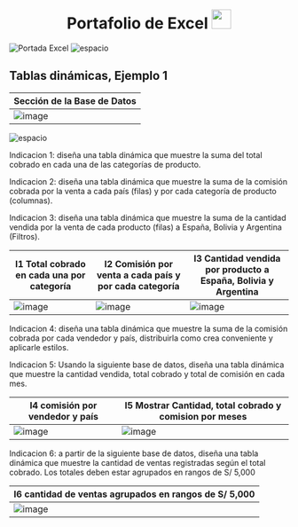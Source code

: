 <div align="center">
  <h1 align="center"><b>Portafolio de Excel </b><img src="https://media.giphy.com/media/hvRJCLFzcasrR4ia7z/giphy.gif" width="35"></h1>
</div>

![Portada Excel](https://github.com/user-attachments/assets/74aaddf5-47d6-43e4-b8ae-3553eed64ae6)
![espacio](https://github.com/user-attachments/assets/fae9b0c0-4fbd-48b2-85c8-9489249069de)

## Tablas dinámicas, Ejemplo 1

| Sección de la Base de Datos |
| ----------- |
|![image](https://github.com/user-attachments/assets/c7b735e6-7e34-470c-acd8-f0fd8d1962f9)|

![espacio](https://github.com/user-attachments/assets/dddcaa70-d243-4b25-9dae-25ad0c6b48c0)

Indicacion 1: diseña una tabla dinámica que muestre la suma del total cobrado en cada una de las categorías de producto.

Indicacion 2: diseña una tabla dinámica que muestre la suma de la comisión cobrada por la venta a cada país (filas) y por cada categoría de producto (columnas).

Indicacion 3: diseña una tabla dinámica que muestre la suma de la cantidad vendida por la venta de cada producto (filas) a España, Bolivia y Argentina (Filtros).

| I1 Total cobrado en cada una por categoría | I2 Comisión por venta a cada país y por cada categoría | I3 Cantidad vendida por producto a España, Bolivia y Argentina |
| ----------- | ----------- | ----------- |
|![image](https://github.com/user-attachments/assets/33604cb1-3564-498a-a578-1d8474155c29)|![image](https://github.com/user-attachments/assets/3a860406-72a2-41b5-8226-f31931ea20af)|![image](https://github.com/user-attachments/assets/b15aeb76-cf6b-41b5-b7ae-c64a04432e35)|

Indicacion 4: diseña una tabla dinámica que muestre la suma de la comisión cobrada por cada vendedor y país, distribuirla como crea conveniente y aplicarle estilos.

Indicacion 5: Usando la siguiente base de datos, diseña una tabla dinámica que muestre la cantidad vendida, total cobrado y total de comisión en cada mes.

| I4 comisión por vendedor y país | I5 Mostrar Cantidad, total cobrado y comision por meses  |
| ----------- | ----------- |
|![image](https://github.com/user-attachments/assets/aaccd6a0-8253-4a84-9930-11512762c50a)|![image](https://github.com/user-attachments/assets/e4eb7494-4a9d-40c9-9c78-61ae442a929f)

Indicacion 6: a partir de la siguiente base de datos, diseña una tabla dinámica que muestre la cantidad de ventas registradas según el total cobrado. Los totales deben estar agrupados en rangos de S/ 5,000

| I6 cantidad de ventas agrupados en rangos de S/ 5,000 |
| ----------- |
|![image](https://github.com/user-attachments/assets/742241c9-b861-44b0-aad5-9bb61e29b022)|
